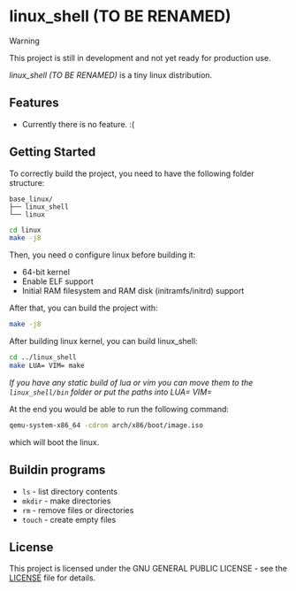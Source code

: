 # linux_shell (TO BE RENAMED)

> [!WARNING]
> This project is still in development and not yet ready for production use.

*linux_shell (TO BE RENAMED)* is a tiny linux distribution.

## Features
- Currently there is no feature. :(

## Getting Started
To correctly build the project, you need to have the following folder structure:
```
base_linux/
├── linux_shell
└── linux
```
```bash
cd linux
make -j8
```
Then, you need o configure linux before building it:
* 64-bit kernel
* Enable ELF support
* Initial RAM filesystem and RAM disk (initramfs/initrd) support

After that, you can build the project with:
```bash
make -j8
```

After building linux kernel, you can build linux_shell:
```bash
cd ../linux_shell
make LUA= VIM= make
```
*If you have any static build of lua or vim you can move them to the `linux_shell/bin` folder or put the paths into LUA= VIM=*

At the end you would be able to run the following command:
```bash
qemu-system-x86_64 -cdrom arch/x86/boot/image.iso
```
which will boot the linux.

## Buildin programs
* `ls` - list directory contents
* `mkdir` - make directories
* `rm` - remove files or directories
* `touch` - create empty files

## License
This project is licensed under the GNU GENERAL PUBLIC LICENSE - see the [LICENSE](License) file for details.